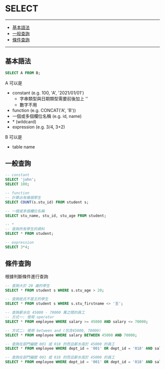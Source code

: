 # SELECT
---

- [基本語法](SELECT.md#基本語法)
- [一般查詢](SELECT.md#一般查詢)
- [條件查詢](SELECT.md#條件查詢)

---

## 基本語法

```sql
SELECT A FROM B;
```

A 可以是
- constant (e.g. 100, 'A', '2021/01/01')
	- 字串類型與日期類型需要前後加上 ''
	- 數字不用
- function (e.g. CONCAT('A', 'B'))
- 一個或多個欄位名稱 (e.g. id, name)
- \* (wildcard)
- expression (e.g. 3/4, 3+2)

B 可以是
- table name

## 一般查詢

```sql
-- constant
SELECT 'john';
SELECT 100;

-- function
-- 計算出有幾個學生
SELECT COUNT(s.stu_id) FROM student s;

-- 一個或多個欄位名稱
SELECT stu_name, stu_id, stu_age FROM student;

-- *
-- 查詢所有學生的資料
SELECT * FROM student;

-- expression
SELECT 3*4;
```

## 條件查詢

根據判斷條件進行查詢

```sql
-- 查詢大於 20 歲的學生
SELECT * FROM student s WHERE s.stu_age > 20;

-- 查詢姓氏不是王的學生
SELECT * FROM student s WHERE s.stu_firstname <> '王';

-- 查詢薪水在 45000 - 70000 萬之間的員工
-- 方式一: 使用 operator
SELECT * FROM employee WHERE salary >= 45000 AND salary <= 70000;

-- 方式二: 使用 between and (包含45000, 70000)
SELECT * FROM employee WHERE salary BETWEEN 45000 AND 70000;

-- 查詢在部門編號 001 或 018 的而且薪水高於 45000 的員工
SELECT * FROM employee WHERE dept_id = '001' OR dept_id = '018' AND salary > 45000;

-- 查詢在部門編號 001 或 018 的而且薪水高於 45000 的員工
SELECT * FROM employee WHERE dept_id = '001' OR dept_id = '018' AND salary > 45000;
```